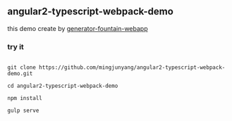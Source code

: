 angular2-typescript-webpack-demo
---

this demo create by [generator-fountain-webapp](http://fountainjs.io/)


### try it
```shell

git clone https://github.com/mingjunyang/angular2-typescript-webpack-demo.git

cd angular2-typescript-webpack-demo

npm install

gulp serve

```
